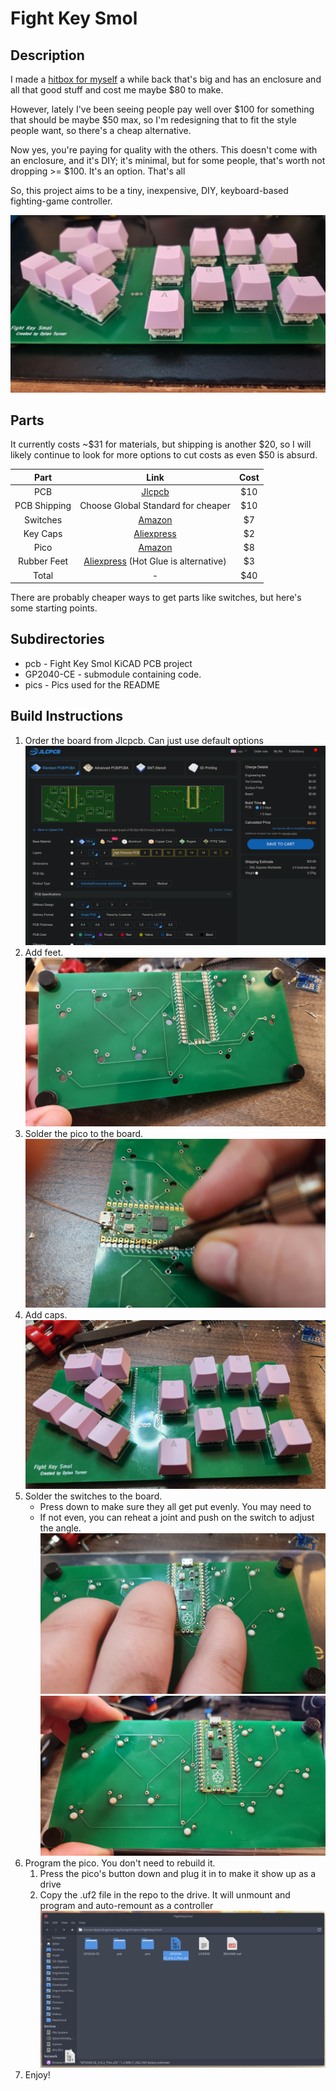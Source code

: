 # Fight Key Smol

## Description

I made a [hitbox for myself](https://hackaday.io/project/185796-fight-key-wide) a while back that's big and has an enclosure and all that good stuff and cost me maybe $80 to make.

However, lately I've been seeing people pay well over $100 for something that should be maybe $50 max, so I'm redesigning that to fit the style people want, so there's a cheap alternative.

Now yes, you're paying for quality with the others. This doesn't come with an enclosure, and it's DIY; it's minimal, but for some people, that's worth not dropping >= $100. It's an option. That's all

So, this project aims to be a tiny, inexpensive, DIY, keyboard-based fighting-game controller.

![Image of Physical Fight Key](pics/board-pic.jpg)

## Parts

It currently costs \~$31 for materials, but shipping is another $20, so I will likely continue to look for more options to cut costs as even $50 is absurd.

| Part         | Link                                             | Cost |
|:------------:|:------------------------------------------------:|:----:|
| PCB          | [Jlcpcb](https://jlcpcb.com/)                    | $10  |
| PCB Shipping | Choose Global Standard for cheaper               | $10  |
| Switches     | [Amazon][SwitchLink]                             | $7   |
| Key Caps     | [Aliexpress][CapLink]                            | $2   |
| Pico         | [Amazon][PicoLink]                               | $8   |
| Rubber Feet  | [Aliexpress][FeetLink] (Hot Glue is alternative) | $3   |
| Total        | -                                                | $40  |

There are probably cheaper ways to get parts like switches, but here's some starting points.

[SwitchLink]: https://www.amazon.com/Keyswitch-Replaceable-Switches-Mechanical-Keyboard/dp/B07V4S3QDK/ref=sr_1_1?crid=2KVKUIIAKWWWM&keywords=cherry+mx&qid=1680653938&refinements=p_85%3A2470955011&rnid=2470954011&rps=1&s=electronics&sprefix=cherry+mx%2Celectronics%2C119&sr=1-1 "Amazon"

[CapLink]: https://www.aliexpress.us/item/3256803462871478.html?spm=a2g0o.productlist.main.15.fd98sl21sl21Ub&algo_pvid=9ed2559f-ab14-4ea8-b05c-93050b38520c&algo_exp_id=9ed2559f-ab14-4ea8-b05c-93050b38520c-7&pdp_npi=3%40dis%21USD%211.5%211.12%21%21%21%21%21%4021224e9b16806567975486574d074d%2112000026645768333%21sea%21US%210&curPageLogUid=vViLogs9j2Z2 "Aliexpress"

[PicoLink]: https://www.amazon.com/seeed-studio-Raspberry-Microcontroller-Dual-core/dp/B08TQSDP28/ref=sr_1_5?crid=2AFT7S4T0WLWI&keywords=raspberry+pi+pico&qid=1680652784&s=electronics&sprefix=raspberry+pi+pico%2Celectronics%2C132&sr=1-5 "Amazon"

[FeetLink]: https://www.aliexpress.us/item/3256802824831274.html?spm=a2g0o.order_list.order_list_main.4.21ef18022VpwPs&gatewayAdapt=glo2usa&_randl_shipto=US "Aliexpress"

## Subdirectories

- pcb - Fight Key Smol KiCAD PCB project
- GP2040-CE - submodule containing code.
- pics - Pics used for the README

## Build Instructions

1. Order the board from Jlcpcb. Can just use default options
   ![jlcpcb order](pics/jlcpcb-order.png)
2. Add feet.
   ![feet installation](pics/feet-installation.jpg)
3. Solder the pico to the board.
   ![pico soldering](pics/pico-soldering.jpg)
4. Add caps.
   ![cap installation](pics/cap-installation.jpg)
5. Solder the switches to the board.
   - Press down to make sure they all get put evenly. You may need to 
   - If not even, you can reheat a joint and push on the switch to adjust the angle.
   ![press down](pics/press-down.jpg)
   ![switch soldering](pics/keys-soldered.jpg)
6. Program the pico. You don't need to rebuild it.
   1. Press the pico's button down and plug it in to make it show up as a drive
   2. Copy the .uf2 file in the repo to the drive. It will unmount and program and auto-remount as a controller
   ![pico programming](pics/drag-n-drop.png)
7. Enjoy!

